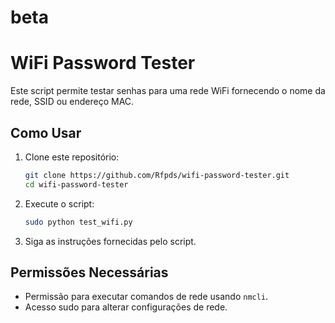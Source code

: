 # beta #
# WiFi Password Tester

Este script permite testar senhas para uma rede WiFi fornecendo o nome da rede, SSID ou endereço MAC.

## Como Usar

1. Clone este repositório:
    ```bash
    git clone https://github.com/Rfpds/wifi-password-tester.git
    cd wifi-password-tester
    ```

2. Execute o script:
    ```bash
    sudo python test_wifi.py
    ```

3. Siga as instruções fornecidas pelo script.

## Permissões Necessárias

- Permissão para executar comandos de rede usando `nmcli`.
- Acesso sudo para alterar configurações de rede.
